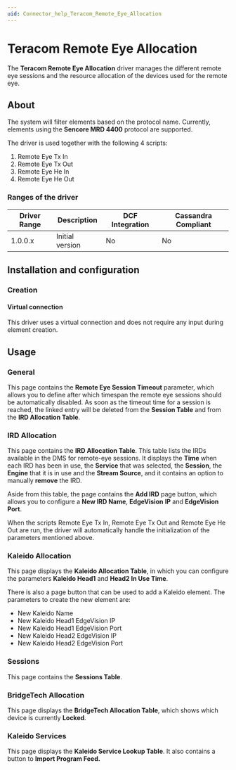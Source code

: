 ```yaml
---
uid: Connector_help_Teracom_Remote_Eye_Allocation
---
```


# Teracom Remote Eye Allocation

The **Teracom Remote Eye Allocation** driver manages the different remote eye sessions and the resource allocation of the devices used for the remote eye.

## About

The system will filter elements based on the protocol name. Currently, elements using the **Sencore MRD 4400** protocol are supported.

The driver is used together with the following 4 scripts:

1.  Remote Eye Tx In
2.  Remote Eye Tx Out
3.  Remote Eye He In
4.  Remote Eye He Out

### Ranges of the driver

| **Driver Range** | **Description** | **DCF Integration** | **Cassandra Compliant** |
|------------------|-----------------|---------------------|-------------------------|
| 1.0.0.x          | Initial version | No                  | No                      |

## Installation and configuration

### Creation

#### Virtual connection

This driver uses a virtual connection and does not require any input during element creation.

## Usage

### General

This page contains the **Remote Eye Session Timeout** parameter, which allows you to define after which timespan the remote eye sessions should be automatically disabled.
As soon as the timeout time for a session is reached, the linked entry will be deleted from the **Session Table** and from the **IRD Allocation Table**.

### IRD Allocation

This page contains the **IRD Allocation Table**. This table lists the IRDs available in the DMS for remote-eye sessions. It displays the **Time** when each IRD has been in use, the **Service** that was selected, the **Session**, the **Engine** that it is in use and the **Stream Source**, and it contains an option to manually **remove** the IRD.

Aside from this table, the page contains the **Add IRD** page button, which allows you to configure a **New IRD Name**, **EdgeVision** **IP** and **EdgeVision Port**.

When the scripts Remote Eye Tx In, Remote Eye Tx Out and Remote Eye He Out are run, the driver will automatically handle the initialization of the parameters mentioned above.

### Kaleido Allocation

This page displays the **Kaleido Allocation Table**, in which you can configure the parameters **Kaleido Head1** and **Head2 In Use Time**.

There is also a page button that can be used to add a Kaleido element. The parameters to create the new element are:

- New Kaleido Name
- New Kaleido Head1 EdgeVision IP
- New Kaleido Head1 EdgeVision Port
- New Kaleido Head2 EdgeVision IP
- New Kaleido Head2 EdgeVision Port

### Sessions

This page contains the **Sessions Table**.

### BridgeTech Allocation

This page displays the **BridgeTech Allocation Table**, which shows which device is currently **Locked**.

### Kaleido Services

This page displays the **Kaleido Service Lookup Table**. It also contains a button to **Import Program Feed.**
